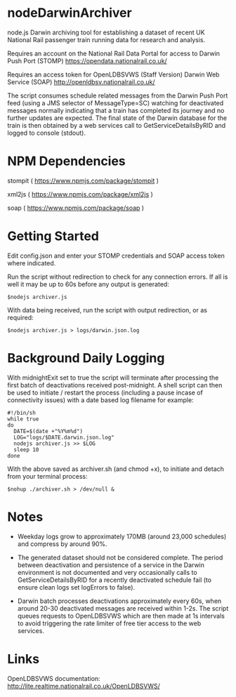 nodeDarwinArchiver
==================

node.js Darwin archiving tool for establishing a dataset of recent UK National
Rail passenger train running data for research and analysis.

Requires an account on the National Rail Data Portal for access to Darwin Push
Port (STOMP) https://opendata.nationalrail.co.uk/

Requires an access token for OpenLDBSVWS (Staff Version) Darwin Web Service
(SOAP) http://openldbsv.nationalrail.co.uk/

The script consumes schedule related messages from the Darwin Push Port feed
(using a JMS selector of MessageType=SC) watching for deactivated messages
normally indicating that a train has completed its journey and no further
updates are expected. The final state of the Darwin database for the train is
then obtained by a web services call to GetServiceDetailsByRID and logged to
console (stdout).

NPM Dependencies
================

stompit ( https://www.npmjs.com/package/stompit )

xml2js ( https://www.npmjs.com/package/xml2js )

soap ( https://www.npmjs.com/package/soap )

Getting Started
===============

Edit config.json and enter your STOMP credentials and SOAP access token where
indicated.

Run the script without redirection to check for any connection errors.  If
all is well it may be up to 60s before any output is generated:

    $nodejs archiver.js

With data being received, run the script with output redirection, or as required:

    $nodejs archiver.js > logs/darwin.json.log

Background Daily Logging
========================

With midnightExit set to true the script will terminate after processing the
first batch of deactivations received post-midnight. A shell script can then
be used to initiate / restart the process (including a pause incase of
connectivity issues) with a date based log filename for example:

    #!/bin/sh
    while true
    do
      DATE=$(date +"%Y%m%d")
      LOG="logs/$DATE.darwin.json.log"
      nodejs archiver.js >> $LOG
      sleep 10
    done

With the above saved as archiver.sh (and chmod +x), to initiate and detach
from your terminal process:

    $nohup ./archiver.sh > /dev/null &

Notes
=====

* Weekday logs grow to approximately 170MB (around 23,000 schedules) and
compress by around 90%.

* The generated dataset should not be considered complete.  The period between
deactivation and persistence of a service in the Darwin environment is not
documented and very occasionally calls to GetServiceDetailsByRID for a
recently deactivated schedule fail (to ensure clean logs set logErrors to
false).

* Darwin batch processes deactivations approximately every 60s, when around
20-30 deactivated messages are received within 1-2s.  The script queues
requests to OpenLDBSVWS which are then made at 1s intervals to avoid
triggering the rate limiter of free tier access to the web services.

Links
=====

OpenLDBSVWS documentation:
http://lite.realtime.nationalrail.co.uk/OpenLDBSVWS/
